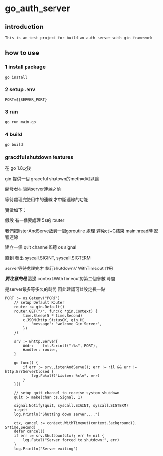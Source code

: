 # go_auth_server

## introduction 

    This is an test project for build an auth server with gin framework

## how to use

### 1 install package
```golang===
go install
```
### 2 setup .env
```yaml===
PORT=${SERVER_PORT}
```

### 3 run
```golang===
go run main.go
```

### 4 build
```golang===
go build
```

### gracdful shutdown features

在 go 1.8之後

gin 提供一個 graceful shutown的method可以讓

開發者在關閉server連線之前

等待處理完使用中的連線 才中斷連線的功能

實做如下：

假設 有一個要處理 5s的 router

我們把listenAndServe放到一個goroutine 處理 避免ctl+C結束 mainthread時 影響連線

建立一個 quit channel監聽 os signal

直到 發出 syscall.SIGINT, syscall.SIGTERM

server等待處理完才 執行shutdown// WithTimeout 作用

***要注意的是*** 這邊 context.WithTimeout的第二個參數 時間

是server最多等多久的時間 因此建議可以設定長一點



```golang===
PORT := os.Getenv("PORT")
	// setup Default Router
	router := gin.Default()
	router.GET("/", func(c *gin.Context) {
		time.Sleep(5 * time.Second)
		c.JSON(http.StatusOK, gin.H{
			"message": "welcome Gin Server",
		})
	})

	srv := &http.Server{
		Addr:    fmt.Sprintf(":%s", PORT),
		Handler: router,
	}

	go func() {
		if err := srv.ListenAndServe(); err != nil && err != http.ErrServerClosed {
			log.Fatalf("Listen: %s\n", err)
		}
	}()

	// setup quit channel to receive system shutdown
	quit := make(chan os.Signal, 1)

	signal.Notify(quit, syscall.SIGINT, syscall.SIGTERM)
	<-quit
	log.Println("Shutting down server....")

	ctx, cancel := context.WithTimeout(context.Background(), 5*time.Second)
	defer cancel()
	if err := srv.Shutdown(ctx); err != nil {
		log.Fatal("Server forced to shutdown:", err)
	}
	log.Println("Server exiting")
```